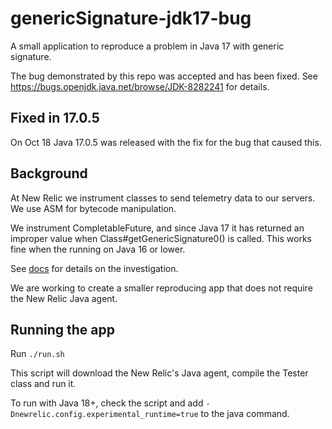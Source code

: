 # genericSignature-jdk17-bug
A small application to reproduce a problem in Java 17 with generic signature.

The bug demonstrated by this repo was accepted and has been fixed. See https://bugs.openjdk.java.net/browse/JDK-8282241 for details.

## Fixed in 17.0.5
On Oct 18 Java 17.0.5 was released with the fix for the bug that caused this.

## Background
At New Relic we instrument classes to send telemetry data to our servers. We use ASM for bytecode manipulation.

We instrument CompletableFuture, and since Java 17 it has returned an improper value when Class#getGenericSignature0() is called. This works fine when the running on Java 16 or lower.

See [docs](docs) for details on the investigation. 

We are working to create a smaller reproducing app that does not require the New Relic Java agent.

## Running the app

Run `./run.sh`

This script will download the New Relic's Java agent, compile the Tester class and run it.

To run with Java 18+, check the script and add `-Dnewrelic.config.experimental_runtime=true` to the java command.
